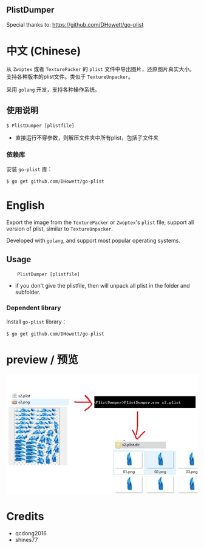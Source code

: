 
PlistDumper
--------------

Special thanks to: https://github.com/DHowett/go-plist

# 中文 (Chinese)

从 `Zwoptex` 或者 `TexturePacker` 的 `plist` 文件中导出图片，还原图片真实大小。支持各种版本的plist文件。类似于 `TextureUnpacker`。

采用 `golang` 开发，支持各种操作系统。

## 使用说明

```
$ PlistDumper [plistfile]
```
* 直接运行不穿参数，则解压文件夹中所有plist，包括子文件夹

### 依赖库

安装 `go-plist` 库：

```
$ go get github.com/DHowett/go-plist
```

# English

Export the image from the `TexturePacker` or `Zwoptex`'s  `plist` file, support all version of plist, similar to `TextureUnpacker`.

Developed with `golang`, and support most popular operating systems.

## Usage

```
    PlistDumper [plistfile]
```

* if you don't give the plistfile, then will unpack all plist in the folder and subfolder.

### Dependent library

Install `go-plist` library：

```
$ go get github.com/DHowett/go-plist
```

# preview / 预览

![preview](./preview.jpg)

# Credits
- qcdong2016
- shines77